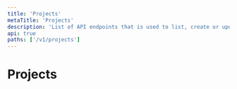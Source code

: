 ```yaml
---
title: 'Projects'
metaTitle: 'Projects'
description: 'List of API endpoints that is used to list, create or update projects'
api: true
paths: ['/v1/projects']
---
```


# Projects
